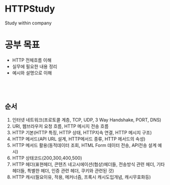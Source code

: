 # HTTPStudy
Study within company

# 공부 목표

- HTTP 전체흐름 이해
- 실무에 필요한 내용 정리
- 예시와 설명으로 이해
  <br/><br/><br/><br/>

## 순서

1. 인터넷 네트워크(프로토콜 계층, TCP, UDP, 3 Way Handshake, PORT, DNS)
2. URI, 웹브라우저 요청 흐름, HTTP 메시지 전송 흐름
3. HTTP 기본(HTTP 특징, HTTP 상태, HTTP지속 연결, HTTP 메시지 구조)
4. HTTP 메서드(API URL 설계, HTTP메서드 종류, HTTP 메서드의 속성)
5. HTTP 메서드 활용(동적데이터 조회, HTML Form 데이터 전송, API전송 설계 예시)
6. HTTP 상태코드(200,300,400,500)
7. HTTP 헤더(표현헤더, 콘텐츠 네고시에이션(협상)헤더들, 전송방식 관련 헤더, 기타 헤더들, 특별한 헤더, 인증 관련 헤더, 쿠키와 관련된 것)
8. HTTP 캐시(필요이유, 적용, 메커너즘, 프록시 캐시도입개념, 캐시무효화등)
   <br/><br/><br/><br/>

